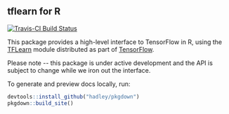 ## tflearn for R

[![Travis-CI Build Status](https://travis-ci.org/rstudio/tflearn.svg?branch=master)](https://travis-ci.org/rstudio/tflearn)

This package provides a high-level interface to TensorFlow in R, using the [TFLearn](https://www.tensorflow.org/tutorials/tflearn/) module distributed as part of [TensorFlow](https://www.tensorflow.org/).

Please note -- this package is under active development and the API is subject to change while we iron out the interface.

To generate and preview docs locally, run:

``` r
devtools::install_github("hadley/pkgdown")
pkgdown::build_site()
```

